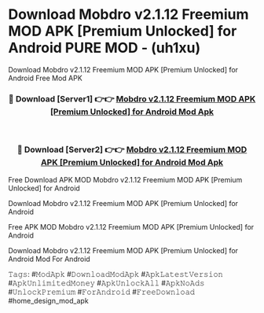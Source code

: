 # Download Mobdro v2.1.12 Freemium MOD APK [Premium Unlocked] for Android PURE MOD - (uh1xu)
Download Mobdro v2.1.12 Freemium MOD APK [Premium Unlocked] for Android Free Mod APK

<div align="center">
<h3>🔴 Download [Server1] 👉👉 <a href="https://apk-comot.site?title=Mobdro_v2.1.12_Freemium_MOD_APK_[Premium_Unlocked]_for_Android">Mobdro v2.1.12 Freemium MOD APK [Premium Unlocked] for Android Mod Apk</a></h3><br>

<h3>🔴 Download [Server2] 👉👉 <a href="https://apk-comot.site?title=Mobdro_v2.1.12_Freemium_MOD_APK_[Premium_Unlocked]_for_Android">Mobdro v2.1.12 Freemium MOD APK [Premium Unlocked] for Android Mod Apk</a></h3>
</div>


Free Download APK MOD Mobdro v2.1.12 Freemium MOD APK [Premium Unlocked] for Android

Download Mobdro v2.1.12 Freemium MOD APK [Premium Unlocked] for Android 

Free APK MOD Mobdro v2.1.12 Freemium MOD APK [Premium Unlocked] for Android 

Download Mobdro v2.1.12 Freemium MOD APK [Premium Unlocked] for Android Mod For Android

𝚃𝚊𝚐𝚜: #𝙼𝚘𝚍𝙰𝚙𝚔 #𝙳𝚘𝚠𝚗𝚕𝚘𝚊𝚍𝙼𝚘𝚍𝙰𝚙𝚔 #𝙰𝚙𝚔𝙻𝚊𝚝𝚎𝚜𝚝𝚅𝚎𝚛𝚜𝚒𝚘𝚗 #𝙰𝚙𝚔𝚄𝚗𝚕𝚒𝚖𝚒𝚝𝚎𝚍𝙼𝚘𝚗𝚎𝚢 #𝙰𝚙𝚔𝚄𝚗𝚕𝚘𝚌𝚔𝙰𝚕𝚕 #𝙰𝚙𝚔𝙽𝚘𝙰𝚍𝚜 #𝚄𝚗𝚕𝚘𝚌𝚔𝙿𝚛𝚎𝚖𝚒𝚞𝚖 #𝙵𝚘𝚛𝙰𝚗𝚍𝚛𝚘𝚒𝚍 #𝙵𝚛𝚎𝚎𝙳𝚘𝚠𝚗𝚕𝚘𝚊𝚍 #home_design_mod_apk